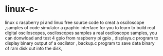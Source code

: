 # linux-c-
linux c
raspberry pi and linux free source code to creat a osciloscope ,samples of code simulator a graphic interface for you to learn to build real digital osciloscopes, osciloscopes samples a real osciloscope samples, you can donwload and test 4 gpio from raspberry pi gpio , displays.c program to display binary output of a oscilator , backup.c program to save data binary of ram disk out into the disk, 
